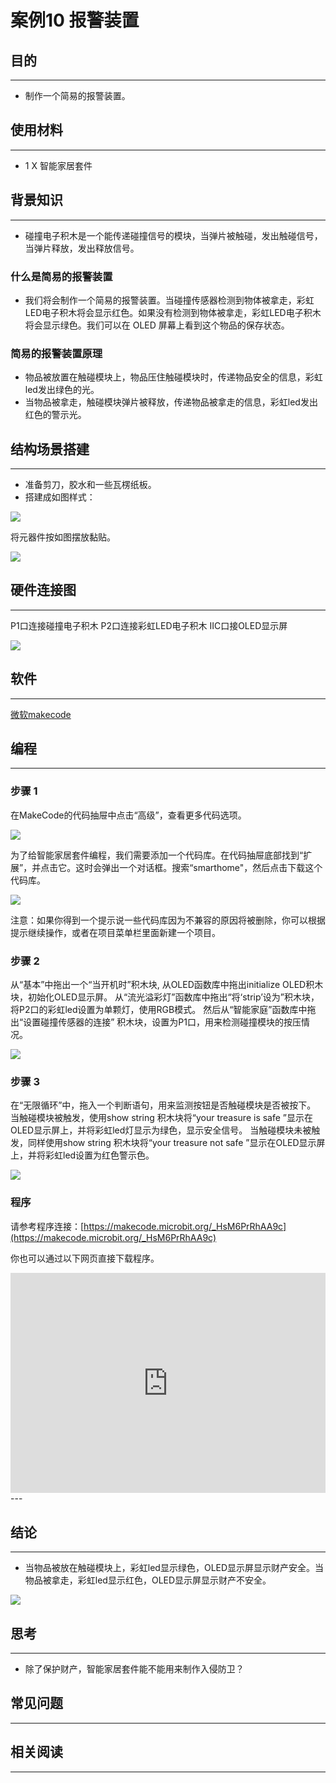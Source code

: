 # 案例10 报警装置

## 目的
---

- 制作一个简易的报警装置。

## 使用材料
---

- 1 X 智能家居套件

## 背景知识
---

- 碰撞电子积木是一个能传递碰撞信号的模块，当弹片被触碰，发出触碰信号，当弹片释放，发出释放信号。


### 什么是简易的报警装置

- 我们将会制作一个简易的报警装置。当碰撞传感器检测到物体被拿走，彩虹LED电子积木将会显示红色。如果没有检测到物体被拿走，彩虹LED电子积木将会显示绿色。我们可以在 OLED 屏幕上看到这个物品的保存状态。


### 简易的报警装置原理

- 物品被放置在触碰模块上，物品压住触碰模块时，传递物品安全的信息，彩虹led发出绿色的光。
- 当物品被拿走，触碰模块弹片被释放，传递物品被拿走的信息，彩虹led发出红色的警示光。



## 结构场景搭建
---

- 准备剪刀，胶水和一些瓦楞纸板。
- 搭建成如图样式：

![](./images/w7D8Dw4.jpg)

将元器件按如图摆放黏贴。

![](./images/CjEr1qT.jpg)


## 硬件连接图
---
P1口连接碰撞电子积木
P2口连接彩虹LED电子积木
IIC口接OLED显示屏

![](./images/7ifVFg1.jpg)

## 软件
---
[微软makecode](https://makecode.microbit.org/#)
 

## 编程
---
### 步骤 1
在MakeCode的代码抽屉中点击“高级”，查看更多代码选项。

![](./images/smart_home_kit_case_01_01.png)

为了给智能家居套件编程，我们需要添加一个代码库。在代码抽屉底部找到“扩展”，并点击它。这时会弹出一个对话框。搜索“smarthome"，然后点击下载这个代码库。

![](./images/smart_home_kit_case_01_02.png)


注意：如果你得到一个提示说一些代码库因为不兼容的原因将被删除，你可以根据提示继续操作，或者在项目菜单栏里面新建一个项目。


### 步骤 2

从“基本”中拖出一个“当开机时”积木块, 从OLED函数库中拖出initialize OLED积木块，初始化OLED显示屏。
从“流光溢彩灯”函数库中拖出“将‘strip’设为”积木块，将P2口的彩虹led设置为单颗灯，使用RGB模式。
然后从“智能家庭”函数库中拖出“设置碰撞传感器的连接” 积木块，设置为P1口，用来检测碰撞模块的按压情况。

![](./images/smart_home_kit_case_10_03.png)

### 步骤 3
在“无限循环”中，拖入一个判断语句，用来监测按钮是否触碰模块是否被按下。
当触碰模块被触发，使用show string 积木块将“your treasure is safe ”显示在OLED显示屏上，并将彩虹led灯显示为绿色，显示安全信号。
当触碰模块未被触发，同样使用show string 积木块将“your treasure not safe ”显示在OLED显示屏上，并将彩虹led设置为红色警示色。

![](./images/smart_home_kit_case_10_04.png)



### 程序

请参考程序连接：[https://makecode.microbit.org/_HsM6PrRhAA9c](https://makecode.microbit.org/_HsM6PrRhAA9c)

你也可以通过以下网页直接下载程序。

<div style="position:relative;height:0;padding-bottom:70%;overflow:hidden;"><iframe style="position:absolute;top:0;left:0;width:100%;height:100%;" src="https://makecode.microbit.org/#pub:_HsM6PrRhAA9c" frameborder="0" sandbox="allow-popups allow-forms allow-scripts allow-same-origin"></iframe></div>  
---

## 结论
---

- 当物品被放在触碰模块上，彩虹led显示绿色，OLED显示屏显示财产安全。当物品被拿走，彩虹led显示红色，OLED显示屏显示财产不安全。

![](./images/gUJKXeu.gif)

## 思考
---

- 除了保护财产，智能家居套件能不能用来制作入侵防卫？

## 常见问题
---


## 相关阅读  
---

